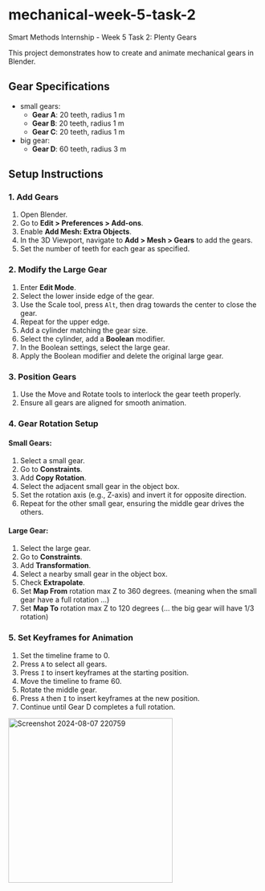 # mechanical-week-5-task-2

Smart Methods Internship - Week 5 Task 2: Plenty Gears

This project demonstrates how to create and animate mechanical gears in Blender.

## Gear Specifications

- small gears:
  - **Gear A**: 20 teeth, radius 1 m
  - **Gear B**: 20 teeth, radius 1 m
  - **Gear C**: 20 teeth, radius 1 m
- big gear:
  - **Gear D**: 60 teeth, radius 3 m

## Setup Instructions

### 1. Add Gears

1. Open Blender.
2. Go to **Edit > Preferences > Add-ons**.
3. Enable **Add Mesh: Extra Objects**.
4. In the 3D Viewport, navigate to **Add > Mesh > Gears** to add the gears.
5. Set the number of teeth for each gear as specified.

### 2. Modify the Large Gear

1. Enter **Edit Mode**.
2. Select the lower inside edge of the gear.
3. Use the Scale tool, press `Alt`, then drag towards the center to close the gear.
4. Repeat for the upper edge.
5. Add a cylinder matching the gear size.
6. Select the cylinder, add a **Boolean** modifier.
7. In the Boolean settings, select the large gear.
8. Apply the Boolean modifier and delete the original large gear.

### 3. Position Gears

1. Use the Move and Rotate tools to interlock the gear teeth properly.
2. Ensure all gears are aligned for smooth animation.

### 4. Gear Rotation Setup

#### Small Gears:

1. Select a small gear.
2. Go to **Constraints**.
3. Add **Copy Rotation**.
4. Select the adjacent small gear in the object box.
5. Set the rotation axis (e.g., Z-axis) and invert it for opposite direction.
6. Repeat for the other small gear, ensuring the middle gear drives the others.

#### Large Gear:

1. Select the large gear.
2. Go to **Constraints**.
3. Add **Transformation**.
4. Select a nearby small gear in the object box.
5. Check **Extrapolate**.
6. Set **Map From** rotation max Z to 360 degrees. (meaning when the small gear have a full rotation …)
7. Set **Map To** rotation max Z to 120 degrees (… the big gear will have 1/3 rotation)

### 5. Set Keyframes for Animation

1. Set the timeline frame to 0.
2. Press `A` to select all gears.
3. Press `I` to insert keyframes at the starting position.
4. Move the timeline to frame 60.
5. Rotate the middle gear.
6. Press `A` then `I` to insert keyframes at the new position.
7. Continue until Gear D completes a full rotation.

  <img width="327" alt="Screenshot 2024-08-07 220759" src="https://github.com/user-attachments/assets/dffc2b31-13a4-4e7f-b64e-e33096584e89">
 
